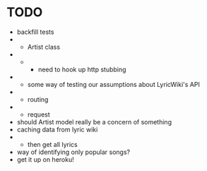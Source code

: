 TODO
====

* backfill tests
* * Artist class
* * * need to hook up http stubbing
* * some way of testing our assumptions about LyricWiki's API
* * routing
* * request
* should Artist model really be a concern of something
* caching data from lyric wiki
* * then get all lyrics
* way of identifying only popular songs?
* get it up on heroku!

